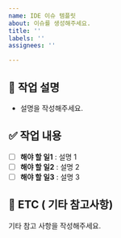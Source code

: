 ```yaml
---
name: IDE 이슈 템플릿
about: 이슈를 생성해주세요.
title: ''
labels: ''
assignees: ''

---
```


## 📄 작업 설명
- 설명을 작성해주세요.

## ✅ 작업 내용
- [ ] **해야 할 일1** : 설명 1
- [ ] **해야 할 일2** : 설명 2
- [ ] **해야 할 일3** : 설명 3

## 📎 ETC ( 기타 참고사항)
기타 참고 사항을 작성해주세요.
